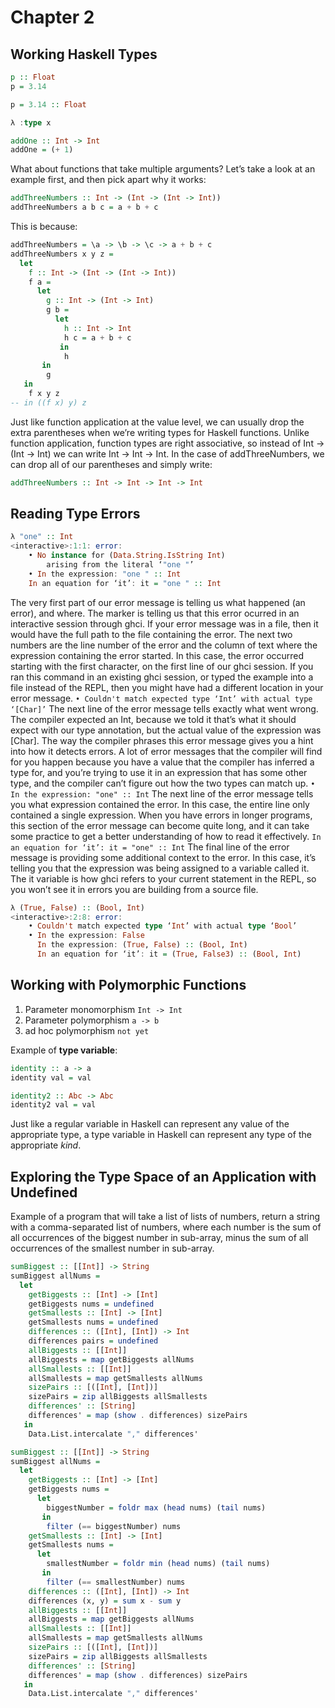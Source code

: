 # Chapter 2

## Working Haskell Types

```haskell
p :: Float
p = 3.14

p = 3.14 :: Float

λ :type x

addOne :: Int -> Int
addOne = (+ 1)
```

What about functions that take multiple arguments? Let’s take a look at an example first, and then pick apart why it works:

```haskell
addThreeNumbers :: Int -> (Int -> (Int -> Int))
addThreeNumbers a b c = a + b + c
```

This is because:

```haskell
addThreeNumbers = \a -> \b -> \c -> a + b + c
addThreeNumbers x y z =
  let
    f :: Int -> (Int -> (Int -> Int))
    f a =
      let
        g :: Int -> (Int -> Int)
        g b =
          let
            h :: Int -> Int
            h c = a + b + c
           in
            h
       in
        g
   in
    f x y z
-- in ((f x) y) z
```

Just like function application at the value level, we can usually drop the extra parentheses when we’re writing types for Haskell functions. Unlike function application, function types are right associative, so instead of Int -> (Int -> Int) we can write Int -> Int -> Int. In the case of addThreeNumbers, we can drop all of our parentheses and simply write:

```haskell
addThreeNumbers :: Int -> Int -> Int -> Int
```

## Reading Type Errors

```haskell
λ "one" :: Int
<interactive>:1:1: error:
    • No instance for (Data.String.IsString Int)
        arising from the literal ‘"one "’
    • In the expression: "one " :: Int
    In an equation for ‘it’: it = "one " :: Int
```

The very first part of our error message is telling us what happened (an error), and where. The <interactive> marker is telling us that this error ocurred in an interactive session through ghci. If your error message was in a file, then it would have the full path to the file containing the error. The next two numbers are the line number of the error and the column of text where the expression containing the error started. In this case, the error occurred starting with the first character, on the first line of our ghci session. If you ran this command in an existing ghci session, or typed the example into a file instead of the REPL, then you might have had a different location in your error message.
`• Couldn't match expected type ‘Int’ with actual type ‘[Char]’`
The next line of the error message tells exactly what went wrong. The compiler expected an Int, because we told it that’s what it should expect with our type annotation, but the actual value of the expression was [Char]. The way the compiler phrases this error message gives you a hint into how it detects errors. A lot of error messages that the compiler will find for you happen because you have a value that the compiler has inferred a type for, and you’re trying to use it in an expression that has some other type, and the compiler can’t figure out how the two types can match up.
`• In the expression: "one" :: Int`
The next line of the error message tells you what expression contained the error. In this case, the entire line only contained a single expression. When you have errors in longer programs, this section of the error message can become quite long, and it can take some practice to get a better understanding of how to read it effectively.
`In an equation for ‘it’: it = "one" :: Int`
The final line of the error message is providing some additional context to the error. In this case, it’s telling you that the expression was being assigned to a variable called it. The it variable is how ghci refers to your current statement in the REPL, so you won’t see it in errors you are building from a source file.

```haskell
λ (True, False) :: (Bool, Int)
<interactive>:2:8: error:
    • Couldn't match expected type ‘Int’ with actual type ‘Bool’
    • In the expression: False
      In the expression: (True, False) :: (Bool, Int)
      In an equation for ‘it’: it = (True, False3) :: (Bool, Int)
```

## Working with Polymorphic Functions
1. Parameter monomorphism `Int -> Int`
2. Parameter polymorphism `a -> b` 
3. ad hoc polymorphism `not yet`

Example of **type variable**:
```haskell
identity :: a -> a
identity val = val

identity2 :: Abc -> Abc
identity2 val = val
```
Just like a regular variable in Haskell can represent any value of the appropriate type, a type variable in Haskell can represent any type of the appropriate _kind_.

## Exploring the Type Space of an Application with Undefined
Example of a program that will take a list of lists of numbers, return a string with a comma-separated list of numbers, where each number is the sum of all occurrences of the biggest number in sub-array, minus the sum of all occurrences of the smallest number in sub-array.

```haskell
sumBiggest :: [[Int]] -> String
sumBiggest allNums =
  let
    getBiggests :: [Int] -> [Int]
    getBiggests nums = undefined
    getSmallests :: [Int] -> [Int]
    getSmallests nums = undefined
    differences :: ([Int], [Int]) -> Int
    differences pairs = undefined
    allBiggests :: [[Int]]
    allBiggests = map getBiggests allNums
    allSmallests :: [[Int]]
    allSmallests = map getSmallests allNums
    sizePairs :: [([Int], [Int])]
    sizePairs = zip allBiggests allSmallests
    differences' :: [String]
    differences' = map (show . differences) sizePairs
   in
    Data.List.intercalate "," differences'

sumBiggest :: [[Int]] -> String
sumBiggest allNums =
  let
    getBiggests :: [Int] -> [Int]
    getBiggests nums =
      let
        biggestNumber = foldr max (head nums) (tail nums)
       in
        filter (== biggestNumber) nums
    getSmallests :: [Int] -> [Int]
    getSmallests nums =
      let
        smallestNumber = foldr min (head nums) (tail nums)
       in
        filter (== smallestNumber) nums
    differences :: ([Int], [Int]) -> Int
    differences (x, y) = sum x - sum y
    allBiggests :: [[Int]]
    allBiggests = map getBiggests allNums
    allSmallests :: [[Int]]
    allSmallests = map getSmallests allNums
    sizePairs :: [([Int], [Int])]
    sizePairs = zip allBiggests allSmallests
    differences' :: [String]
    differences' = map (show . differences) sizePairs
   in
    Data.List.intercalate "," differences'
```


